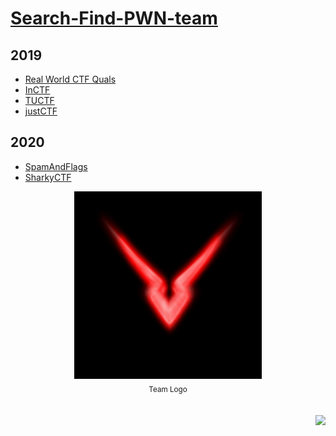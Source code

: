 # [Search-Find-PWN-team](https://ctftime.org/team/87448)

## 2019
* [Real World CTF Quals](2019-09-14-Real-World-CTF-Quals)
* [InCTF](2019-09-21-InCTF)
* [TUCTF](2019-11-30-TUCTF)
* [justCTF](2019-12-21-justCTF)

## 2020
* [SpamAndFlags](2020-05-08-SpamAndFlags)
* [SharkyCTF](2020-05-09-SharkyCTF)


<div align="center">
    <img src="log0.png" width="300"><br>
    <sub>Team Logo</sub>
</div>
<br><br>
<div align="right">
    <a href="https://github.com/nkpro2000/Search-Find-PWN-team">
        <img src="https://github.githubassets.com/images/modules/logos_page/GitHub-Mark.png" width="30">
    </a>
</div>
